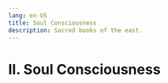 ```yaml
---
lang: en-US
title: Soul Consciousness
description: Sacred books of the east.
---
```


# II. Soul Consciousness
